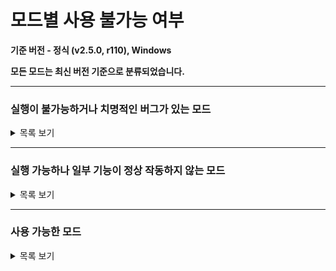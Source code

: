 # 모드별 사용 불가능 여부

**기준 버전 - 정식 (v2.5.0, r110), Windows**

**모든 모드는 최신 버전 기준으로 분류되었습니다.**

---

### 실행이 불가능하거나 치명적인 버그가 있는 모드
<details>
  <summary>목록 보기</summary>
  
  * ProgressDisplayer
  * MagicShapeMultiply
  * PrograssBar
</details>

---

### 실행 가능하나 일부 기능이 정상 작동하지 않는 모드
<details>
  <summary>목록 보기</summary>
  
  * Editor+ Reborn
  * JudgeTextBeautifier
  * NoCameraStop
  * RelativeFreeAngle
  * PlanetTweaks
  * FixBug
  * ShowTimingWindowScale
  * TileTweaks
  * EditorTweaks
</details>

---

### 사용 가능한 모드
<details>
  <summary>목록 보기</summary>
  
  * AdofaiTweaks (v2.6.3)
  * Overlayer (v2.4.0)
  * BackToThePast (v1.9.3)
  * CustomDeathMassage (v1.0.0 ; 아카이브 서버 모드)
  * DesyncFix (v0.0.6)
  * DetailRP (v1.0.2)
  * ErrorDetector (v1.0.0)
  * KeyViewer (v3.6.1)
  * Localizations (v1.0.0)
  * MusicTimestamp (v0.0.10)
  * RainingKeys (v0.4.1)
  * ShowBPM (v1.2.0)
  * ShowVFXs (v1.1.0)
  * TileCount (v0.0.9)
  * DLC 대화창 디자인 바꿔주는 모드 (v0.1.0)
  * EmulateSpecialday (v1.1.0 ; 아카이브 서버 모드)
  * FaceLock (v1.0.1)
  * MinesweeperFlag (v0.0.1)
  * NoTileDot (v1.0)
  * AdofaiExtension (v0.0.5)
  * AutoUpdate (v0.0.4)
  * EditorTabLib (v2.2.0)
  * YoutubeStream (v0.0.5)
</details>

